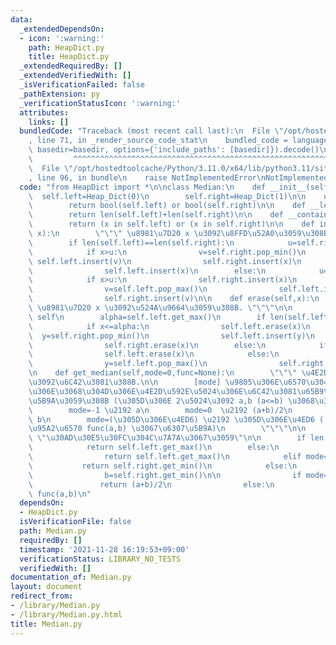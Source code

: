 ```yaml
---
data:
  _extendedDependsOn:
  - icon: ':warning:'
    path: HeapDict.py
    title: HeapDict.py
  _extendedRequiredBy: []
  _extendedVerifiedWith: []
  _isVerificationFailed: false
  _pathExtension: py
  _verificationStatusIcon: ':warning:'
  attributes:
    links: []
  bundledCode: "Traceback (most recent call last):\n  File \"/opt/hostedtoolcache/Python/3.11.0/x64/lib/python3.11/site-packages/onlinejudge_verify/documentation/build.py\"\
    , line 71, in _render_source_code_stat\n    bundled_code = language.bundle(stat.path,\
    \ basedir=basedir, options={'include_paths': [basedir]}).decode()\n          \
    \         ^^^^^^^^^^^^^^^^^^^^^^^^^^^^^^^^^^^^^^^^^^^^^^^^^^^^^^^^^^^^^^^^^^^^^^^^^^^^^^^^^\n\
    \  File \"/opt/hostedtoolcache/Python/3.11.0/x64/lib/python3.11/site-packages/onlinejudge_verify/languages/python.py\"\
    , line 96, in bundle\n    raise NotImplementedError\nNotImplementedError\n"
  code: "from HeapDict import *\n\nclass Median:\n    def __init__(self):\n      \
    \  self.left=Heap_Dict(0)\n        self.right=Heap_Dict(1)\n\n    def __bool__(self):\n\
    \        return bool(self.left) or bool(self.right)\n\n    def __len__(self):\n\
    \        return len(self.left)+len(self.right)\n\n    def __contains__(self, x):\n\
    \        return (x in self.left) or (x in self.right)\n\n    def insert(self,\
    \ x):\n        \"\"\" \u8981\u7D20 x \u3092\u8FFD\u52A0\u3059\u308B. \"\"\"\n\n\
    \        if len(self.left)==len(self.right):\n            u=self.right.get_min()\n\
    \            if x>u:\n                v=self.right.pop_min()\n               \
    \ self.left.insert(v)\n                self.right.insert(x)\n            else:\n\
    \                self.left.insert(x)\n        else:\n            u=self.left.get_max()\n\
    \            if x>u:\n                self.right.insert(x)\n            else:\n\
    \                v=self.left.pop_max()\n                self.left.insert(x)\n\
    \                self.right.insert(v)\n\n    def erase(self,x):\n        \"\"\"\
    \ \u8981\u7D20 x \u3092\u524A\u9664\u3059\u308B. \"\"\"\n\n        assert x in\
    \ self\n        alpha=self.left.get_max()\n        if len(self.left)==len(self.right):\n\
    \            if x<=alpha:\n                self.left.erase(x)\n              \
    \  y=self.right.pop_min()\n                self.left.insert(y)\n            else:\n\
    \                self.right.erase(x)\n        else:\n            if x<=alpha:\n\
    \                self.left.erase(x)\n            else:\n                self.right.erase(x)\n\
    \                y=self.left.pop_max()\n                self.right.insert(y)\n\
    \n    def get_median(self,mode=0,func=None):\n        \"\"\" \u4E2D\u592E\u5024\
    \u3092\u6C42\u3081\u308B.\n\n        [mode] \u9805\u306E\u6570\u304C\u5076\u6570\
    \u306E\u3068\u304D\u306E\u4E2D\u592E\u5024\u306E\u6C42\u3081\u65B9\u3092\u6307\
    \u5B9A\u3059\u308B (\u305D\u306E 2\u5024\u3092 a,b (a<=b) \u3068\u3059\u308B).\n\
    \        mode=-1 \u2192 a\n        mode=0  \u2192 (a+b)/2\n        mode=1 \u2192\
    \ b\n        mode=(\u305D\u306E\u4ED6) \u2192 \u305D\u306E\u4ED6 ( 2\u5909\u6570\
    \u95A2\u6570 func(a,b) \u3067\u6307\u5B9A)\n        \"\"\"\n\n        assert self,\
    \ \"\u30AD\u30E5\u30FC\u304C\u7A7A\u3067\u3059\"\n\n        if len(self)%2==1:\n\
    \            return self.left.get_max()\n        else:\n            if mode==-1:\n\
    \                return self.left.get_max()\n            elif mode==1:\n     \
    \           return self.right.get_min()\n            else:\n                a=self.left.get_max()\n\
    \                b=self.right.get_min()\n\n                if mode==0:\n     \
    \               return (a+b)/2\n                else:\n                    return\
    \ func(a,b)\n"
  dependsOn:
  - HeapDict.py
  isVerificationFile: false
  path: Median.py
  requiredBy: []
  timestamp: '2021-11-28 16:19:53+09:00'
  verificationStatus: LIBRARY_NO_TESTS
  verifiedWith: []
documentation_of: Median.py
layout: document
redirect_from:
- /library/Median.py
- /library/Median.py.html
title: Median.py
---
```

